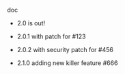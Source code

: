 doc


* 2.0 is out!

* 2.0.1 with patch for #123
* 2.0.2 with security patch for #456
* 2.1.0 adding new killer feature #666